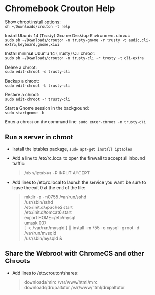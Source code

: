 Chromebook Crouton Help
=======================
Show chroot install options:	
`sh ~/Downloads/crouton -t help`

Install Ubuntu 14 (Trusty) Gnome Desktop Environment chroot:	
`sudo sh ~/Downloads/crouton -n trusty-gnome -r trusty -t audio,cli-extra,keyboard,gnome,xiwi` 

Install minimal Ubuntu 14 (Trusty) CLI chroot:	
`sudo sh ~/Downloads/crouton -n trusty-cli -r trusty -t cli-extra`

Delete a chroot: 	
`sudo edit-chroot -d trusty-cli`

Backup a chroot:	
`sudo edit-chroot -b trusty-cli` 

Restore a chroot:	
`sudo edit-chroot -r trusty-cli`

Start a Gnome session in the background:	
`sudo startgnome -b`

Enter a chroot on the command line:	
`sudo enter-chroot -n trusty-cli`

Run a server in chroot
---
- Install the iptables package, `sudo apt-get install iptables`

- Add a line to /etc/rc.local to open the firewall to accept all inbound traffic: 
	>/sbin/iptables -P INPUT ACCEPT

- Add lines to /etc/rc.local to launch the service you want, be sure to leave the exit 0 at the end of the file: 
	>mkdir -p -m0755 /var/run/sshd  
	>/usr/sbin/sshd  
	>/etc/init.d/apache2 start  
	>/etc/init.d/tomcat6 start  
	>export HOME=/etc/mysql  
	>umask 007  
	>[ -d /var/run/mysqld ] || install -m 755 -o mysql -g root -d /var/run/mysqld  
	>/usr/sbin/mysqld &

Share the Webroot with ChromeOS and other Chroots  
-------------------------------------------------
- Add lines to /etc/crouton/shares:  
	>downloads/mirc /var/www/html/mirc  
	>downloads/drupaltutor /var/www/html/drupaltutor

  

